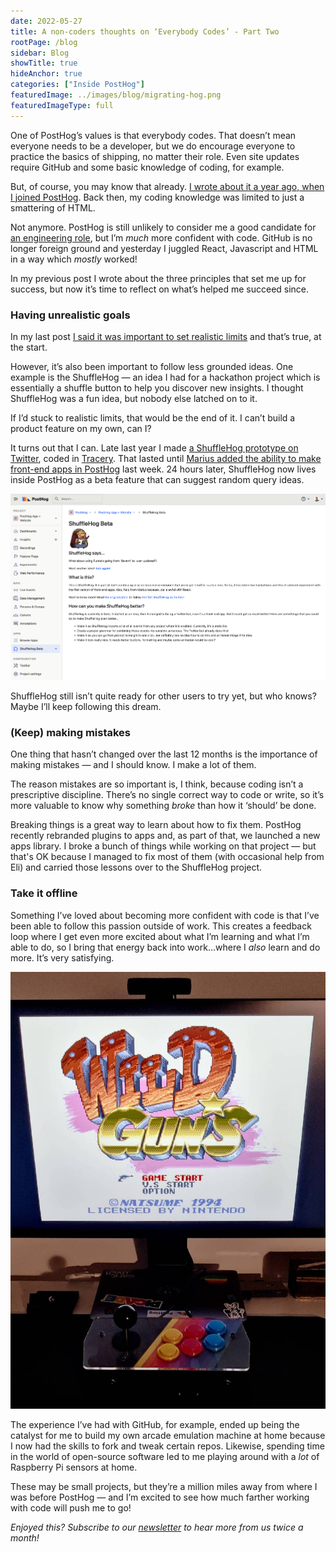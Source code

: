 ```yaml
---
date: 2022-05-27
title: A non-coders thoughts on ‘Everybody Codes’ - Part Two
rootPage: /blog
sidebar: Blog
showTitle: true
hideAnchor: true
categories: ["Inside PostHog"]
featuredImage: ../images/blog/migrating-hog.png
featuredImageType: full
---
```


One of PostHog’s values is that everybody codes. That doesn’t mean everyone needs to be a developer, but we do encourage everyone to practice the basics of shipping, no matter their role. Even site updates require GitHub and some basic knowledge of coding, for example. 

But, of course, you may know that already. [I wrote about it a year ago, when I joined PostHog](/blog/a-non-coders-thoughts-on-everybody-codes-culture). Back then, my coding knowledge was limited to just a smattering of HTML.

Not anymore. PostHog is still unlikely to consider me a good candidate for [an engineering  role](/careers), but I’m _much_ more confident with code. GitHub is no longer foreign ground and yesterday I juggled React, Javascript and HTML in a way which _mostly_ worked! 

In my previous post I wrote about the three principles that set me up for success, but now it’s time to reflect on what’s helped me succeed since. 

### Having unrealistic goals
In my last post [I said it was important to set realistic limits](blog/a-non-coders-thoughts-on-everybody-codes-culture) and that’s true, at the start.

However, it’s also been important to follow less grounded ideas. One example is the ShuffleHog — an idea I had for a hackathon project which is essentially a shuffle button to help you discover new insights. I thought ShuffleHog was a fun idea, but nobody else latched on to it.

If I’d stuck to realistic limits, that would be the end of it. I can’t  build a product feature on my own, can I?

It turns out that I can. Late last year I made [a ShuffleHog prototype on Twitter](https://twitter.com/thehogbot), coded in [Tracery](https://www.tracery.io/). That lasted until [Marius added the ability to make front-end apps in PostHog](https://github.com/PostHog/posthog/issues/9654#issuecomment-1133222836) last week. 24 hours later, ShuffleHog now lives inside PostHog as a beta feature that can suggest random query ideas.

![ShuffleHog - AKA PostHog's Best Feature](../images/blog/non-coders-thoughts/shufflehog_app.png)

ShuffleHog still isn’t quite ready for other users to try yet, but who knows? Maybe I’ll keep following this dream. 

### (Keep) making mistakes
One thing that hasn’t changed over the last 12 months is the importance of making mistakes — and I should know. I make a lot of them.

The reason mistakes are so important is, I think, because coding isn’t a prescriptive discipline. There’s no single correct way to code or write, so it’s more valuable to know why something _broke_ than how it ‘should’ be done. 

Breaking things is a great way to learn about how to fix them. PostHog recently rebranded plugins to apps and, as part of that, we launched a new apps library. I broke a bunch of things while working on that project — but that's OK because I managed to fix most of them (with occasional help from Eli) and carried those lessons over to the ShuffleHog project.

### Take it offline
Something I’ve loved about becoming more confident with code is that I’ve been able to follow this passion outside of work. This creates a feedback loop where I get even more excited about what I’m learning and what I’m able to do, so I bring that energy back into work…where I _also_ learn and do more. It’s very satisfying. 

![Joe's Open Source Arcade](../images/blog/non-coders-thoughts/arcade_open_source.png)

The experience I’ve had with GitHub, for example, ended up being the catalyst for me to build my own arcade emulation machine at home because I now had the skills to fork and tweak certain repos. Likewise, spending time in the world of open-source software led to me playing around with a _lot_ of Raspberry Pi sensors at home.

These may be small projects, but they’re a million miles away from where I was before PostHog — and I’m excited to see how much farther working with code will push me to go!

_Enjoyed this? Subscribe to our [newsletter](/newsletter) to hear more from us twice a month!_

<NewsletterForm
compact
/>
